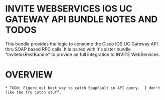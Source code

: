 INVITE WEBSERVICES IOS UC GATEWAY API BUNDLE NOTES AND TODOS
============================================================

This bundle provides the logic to consume the Cisco IOS UC Gateway API thru SOAP based RPC calls.
It is paired with it's sister bundle "InviteIosRestBundle" to provide an full integration to INVITE WebServices.


OVERVIEW
========

    * TODO: Figure out best way to catch SoapFault in API query.  I don't like the try catch stuff.
